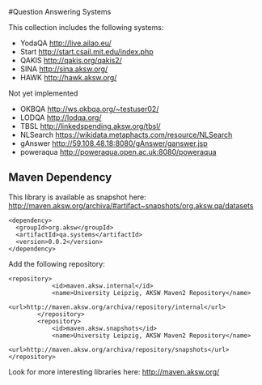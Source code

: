 #Question Answering Systems

This collection includes the following systems:
* YodaQA http://live.ailao.eu/
* Start http://start.csail.mit.edu/index.php
* QAKIS http://qakis.org/qakis2/
* SINA http://sina.aksw.org/
* HAWK http://hawk.aksw.org/

Not yet implemented
* OKBQA http://ws.okbqa.org/~testuser02/ 
* LODQA http://lodqa.org/
* TBSL http://linkedspending.aksw.org/tbsl/
* NLSearch https://wikidata.metaphacts.com/resource/NLSearch
* gAnswer http://59.108.48.18:8080/gAnswer/ganswer.jsp
* poweraqua http://poweraqua.open.ac.uk:8080/poweraqua


## Maven Dependency
This library is available as snapshot here: http://maven.aksw.org/archiva/#artifact~snapshots/org.aksw.qa/datasets

```
<dependency>
  <groupId>org.aksw</groupId>
  <artifactId>qa.systems</artifactId>
  <version>0.0.2</version>
</dependency>
```
Add the following repository:
```
<repository>
			<id>maven.aksw.internal</id>
			<name>University Leipzig, AKSW Maven2 Repository</name>
			<url>http://maven.aksw.org/archiva/repository/internal</url>
		</repository>
		<repository>
			<id>maven.aksw.snapshots</id>
			<name>University Leipzig, AKSW Maven2 Repository</name>
			<url>http://maven.aksw.org/archiva/repository/snapshots</url>
</repository>
```

Look for more interesting libraries here: http://maven.aksw.org/
